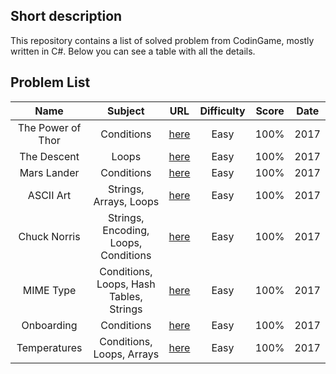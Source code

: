 ## Short description
This repository contains a list of solved problem from CodinGame, mostly written in C#.
Below you can see a table with all the details.

## Problem List
|       Name        |                 Subject                 |                                   URL                                   | Difficulty | Score | Date  |
| :---------------: | :-------------------------------------: | :---------------------------------------------------------------------: | :--------: | :---: | :---: |
| The Power of Thor |               Conditions                | [here](https://www.codingame.com/training/easy/power-of-thor-episode-1) |    Easy    | 100%  | 2017  |
|    The Descent    |                  Loops                  |       [here](https://www.codingame.com/training/easy/the-descent)       |    Easy    | 100%  | 2017  |
|    Mars Lander    |               Conditions                |  [here](https://www.codingame.com/training/easy/mars-lander-episode-1)  |    Easy    | 100%  | 2017  |
|     ASCII Art     |         Strings, Arrays, Loops          |        [here](https://www.codingame.com/training/easy/ascii-art)        |    Easy    | 100%  | 2017  |
|   Chuck Norris    |  Strings, Encoding, Loops, Conditions   |      [here](https://www.codingame.com/training/easy/chuck-norris)       |    Easy    | 100%  | 2017  |
|     MIME Type     | Conditions, Loops, Hash Tables, Strings |        [here](https://www.codingame.com/training/easy/mime-type)        |    Easy    | 100%  | 2017  |
|    Onboarding     |               Conditions                |       [here](https://www.codingame.com/training/easy/onboarding)        |    Easy    | 100%  | 2017  |
|   Temperatures    |        Conditions, Loops, Arrays        |      [here](https://www.codingame.com/training/easy/temperatures)       |    Easy    | 100%  | 2017  |
